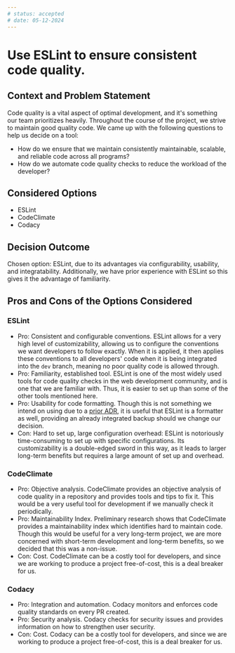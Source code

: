 ```yaml
---
# status: accepted 
# date: 05-12-2024
---
```

# Use ESLint to ensure consistent code quality.

## Context and Problem Statement

Code quality is a vital aspect of optimal development, and it's something our team prioritizes heavily. Throughout the course of the project, we strive to maintain good quality code. We came up with the following questions to help us decide on a tool:
* How do we ensure that we maintain consistently maintainable, scalable, and reliable code across all programs?
* How do we automate code quality checks to reduce the workload of the developer?

## Considered Options

* ESLint
* CodeClimate
* Codacy

## Decision Outcome

Chosen option: ESLint, due to its advantages via configurability, usability, and integratability. Additionally, we have prior experience with ESLint so this gives it the advantage of familiarity. 

## Pros and Cons of the Options Considered

### ESLint
* Pro: Consistent and configurable conventions. ESLint allows for a very high level of customizability, allowing us to configure the conventions we want developers to follow exactly. When it is applied, it then applies these conventions to all developers' code when it is being integrated into the `dev` branch, meaning no poor quality code is allowed through.
* Pro: Familiarity, established tool. ESLint is one of the most widely used tools for code quality checks in the web development community, and is one that we are familiar with. Thus, it is easier to set up than some of the other tools mentioned here.
* Pro: Usability for code formatting. Though this is not something we intend on using due to a [prior ADR](/specs/adrs/051224-Prettier-For-Styling.md), it is useful that ESLint is a formatter as well, providing an already integrated backup should we change our decision. 
* Con: Hard to set up, large configuration overhead: ESLint is notoriously time-consuming to set up with specific configurations. Its customizability is a double-edged sword in this way, as it leads to larger long-term benefits but requires a large amount of set up and overhead.

### CodeClimate
* Pro: Objective analysis. CodeClimate provides an objective analysis of code quality in a repository and provides tools and tips to fix it. This would be a very useful tool for development if we manually check it periodically. 
* Pro: Maintainability Index. Preliminary research shows that CodeClimate provides a maintainability index which identifies hard to maintain code. Though this would be useful for a very long-term project, we are more concerned with short-term development and long-term benefits, so we decided that this was a non-issue.
* Con: Cost. CodeClimate can be a costly tool for developers, and since we are working to produce a project free-of-cost, this is a deal breaker for us.

### Codacy
* Pro: Integration and automation. Codacy monitors and enforces code quality standards on every PR created.
* Pro: Security analysis. Codacy checks for security issues and provides information on how to strengthen user security.
* Con: Cost. Codacy can be a costly tool for developers, and since we are working to produce a project free-of-cost, this is a deal breaker for us.